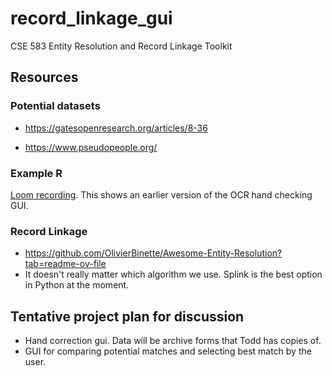 # record_linkage_gui
CSE 583 Entity Resolution and Record Linkage Toolkit

## Resources


### Potential datasets
- https://gatesopenresearch.org/articles/8-36

- https://www.pseudopeople.org/


### Example R 
[Loom recording](https://www.loom.com/share/30cd84444341433492a7a40150a41824?sid=310023e0-429f-4c50-a3c5-49c512780c94). This shows an earlier version of the OCR hand checking GUI. 

### Record Linkage
- https://github.com/OlivierBinette/Awesome-Entity-Resolution?tab=readme-ov-file 
- It doesn't really matter which algorithm we use. Splink is the best option in Python at the moment. 

## Tentative project plan for discussion
- Hand correction gui. Data will be archive forms that Todd has copies of. 
- GUI for comparing potential matches and selecting best match by the user. 

 
